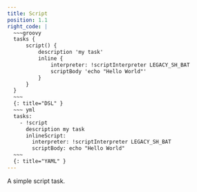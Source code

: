 ```yaml
---
title: Script
position: 1.1
right_code: |
  ~~~groovy
  tasks {
      script() {
          description 'my task'
          inline {
              interpreter: !scriptInterpreter LEGACY_SH_BAT
              scriptBody 'echo "Hello World"'
          }
      }
  }
  ~~~
  {: title="DSL" }
  ~~~ yml
  tasks:
    - !script
      description my task
      inlineScript:
        interpreter: !scriptInterpreter LEGACY_SH_BAT
        scriptBody: echo "Hello World"
  ~~~
  {: title="YAML" }
---
```

A simple script task.